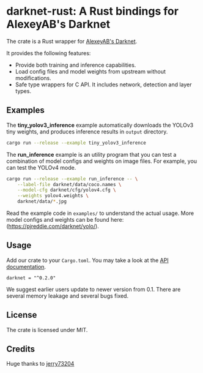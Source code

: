 # darknet-rust: A Rust bindings for AlexeyAB's Darknet

The crate is a Rust wrapper for [AlexeyAB's Darknet](https://github.com/AlexeyAB/darknet).

It provides the following features:

- Provide both training and inference capabilities.
- Load config files and model weights from upstream without modifications.
- Safe type wrappers for C API. It includes network, detection and layer types.

## Examples

The **tiny_yolov3_inference** example automatically downloads the YOLOv3 tiny weights, and produces inference results in `output` directory.

```sh
cargo run --release --example tiny_yolov3_inference
```

The **run_inference** example is an utility program that you can test a combination of model configs and weights on image files. For example, you can test the YOLOv4 mode.

```sh
cargo run --release --example run_inference -- \
    --label-file darknet/data/coco.names \
    --model-cfg darknet/cfg/yolov4.cfg \
    --weights yolov4.weights \
    darknet/data/*.jpg
```

Read the example code in `examples/` to understand the actual usage. More model configs and weights can be found here: (https://pjreddie.com/darknet/yolo/).

## Usage

Add our crate to your `Cargo.toml`. You may take a look at the [API documentation](https://docs.rs/darknet).

```
darknet = "^0.2.0"
```

We suggest earlier users update to newer version from 0.1. There are several memory leakage and several bugs fixed.

## License

The crate is licensed under MIT.

## Credits
Huge thanks to [jerry73204](https://github.com/jerry73204)
